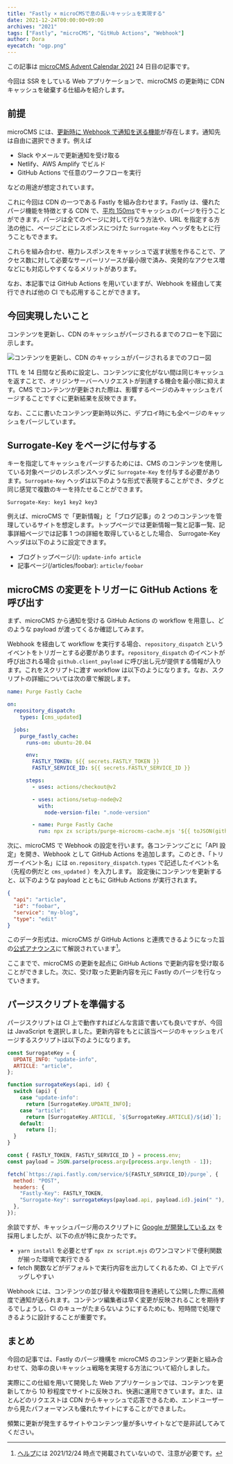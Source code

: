 ```yaml
---
title: "Fastly × microCMSで息の長いキャッシュを実現する"
date: 2021-12-24T00:00:00+09:00
archives: "2021"
tags: ["Fastly", "microCMS", "GitHub Actions", "Webhook"]
author: Dora
eyecatch: "ogp.png"
---
```


この記事は [microCMS Advent Calendar 2021](https://qiita.com/advent-calendar/2021/microcms) 24 日目の記事です。

今回は SSR をしている Web アプリケーションで、microCMS の更新時に CDN キャッシュを破棄する仕組みを紹介します。

## 前提

microCMS には、[更新時に Webhook で通知を送る機能](https://document.microcms.io/manual/webhook-setting)が存在します。通知先は自由に選択できます。例えば

- Slack やメールで更新通知を受け取る
- Netlify、AWS Amplify でビルド
- GitHub Actions で任意のワークフローを実行

などの用途が想定されています。

これに今回は CDN の一つである Fastly を組み合わせます。Fastly は、優れたパージ機能を特徴とする CDN で、[平均 150ms](https://www.fastly.com/jp/edge-cloud-platform)でキャッシュのパージを行うことができます。パージは全てのページに対して行なう方法や、URL を指定する方法の他に、ページごとにレスポンスにつけた `Surrogate-Key` ヘッダをもとに行うこともできます。

これらを組み合わせ、極力レスポンスをキャッシュで返す状態を作ることで、アクセス数に対して必要なサーバーリソースが最小限で済み、突発的なアクセス増などにも対応しやすくなるメリットがあります。

なお、本記事では GitHub Actions を用いていますが、Webhook を経由して実行できれば他の CI でも応用することができます。

## 今回実現したいこと

コンテンツを更新し、CDN のキャッシュがパージされるまでのフローを下図に示します。

![コンテンツを更新し、CDN のキャッシュがパージされるまでのフロー図](./microcms-flow.png)

TTL を 14 日間など長めに設定し、コンテンツに変化がない間は同じキャッシュを返すことで、オリジンサーバーへリクエストが到達する機会を最小限に抑えます。CMS でコンテンツが更新された際は、影響するページのみキャッシュをパージすることですぐに更新結果を反映できます。

なお、ここに書いたコンテンツ更新時以外に、デプロイ時にも全ページのキャッシュをパージしています。

## Surrogate-Key をページに付与する

キーを指定してキャッシュをパージするためには、CMS のコンテンツを使用している対象ページのレスポンスヘッダに `Surrogate-Key` を付与する必要があります。`Surrogate-Key` ヘッダは以下のような形式で表現することができ、タグと同じ感覚で複数のキーを持たせることができます。

```
Surrogate-Key: key1 key2 key3
```

例えば、microCMS で「更新情報」と「ブログ記事」の 2 つのコンテンツを管理しているサイトを想定します。トップページでは更新情報一覧と記事一覧、記事詳細ページでは記事 1 つの詳細を取得しているとした場合、 Surrogate-Key ヘッダは以下のように設定できます。

- ブログトップページ(/): `update-info article`
- 記事ページ(/articles/foobar): `article/foobar`

## microCMS の変更をトリガーに GitHub Actions を呼び出す

まず、microCMS から通知を受ける GitHub Actions の workflow を用意し、どのような payload が渡ってくるか確認してみます。

Webhook を経由して workflow を実行する場合、`repository_dispatch` というイベントをトリガーとする必要があります。`repository_dispatch` のイベントが呼び出される場合 `github.client_payload` に呼び出し元が提供する情報が入ります。これをスクリプトに渡す workflow は以下のようになります。なお、スクリプトの詳細については次の章で解説します。

```yaml
name: Purge Fastly Cache

on:
  repository_dispatch:
    types: [cms_updated]

  jobs:
    purge_fastly_cache:
      runs-on: ubuntu-20.04

      env:
        FASTLY_TOKEN: ${{ secrets.FASTLY_TOKEN }}
        FASTLY_SERVICE_ID: ${{ secrets.FASTLY_SERVICE_ID }}

      steps:
        - uses: actions/checkout@v2

        - uses: actions/setup-node@v2
          with:
            node-version-file: ".node-version"

        - name: Purge Fastly Cache
          run: npx zx scripts/purge-microcms-cache.mjs '${{ toJSON(github.event.client_payload) }}'
```

次に、microCMS で Webhook の設定を行います。各コンテンツごとに「API 設定」を開き、Webhook として GitHub Actions を追加します。このとき、「トリガーイベント名」には `on.repository_dispatch.types` で記述したイベント名（先程の例だと `cms_updated` ）を入力します。
設定後にコンテンツを更新すると、以下のような payload とともに GitHub Actions が実行されます。

```json
{
  "api": "article",
  "id": "foobar",
  "service": "my-blog",
  "type": "edit"
}
```

このデータ形式は、microCMS が GitHub Actions と連携できるようになった旨の[公式アナウンス](https://blog.microcms.io/webhook-for-github-actions/)にて解説されています[^webhook-payload]。

ここまでで、microCMS の更新を起点に GitHub Actions で更新内容を受け取ることができました。次に、受け取った更新内容を元に Fastly のパージを行なっていきます。

## パージスクリプトを準備する

パージスクリプトは CI 上で動作すればどんな言語で書いても良いですが、今回は JavaScript を選択しました。更新内容をもとに該当ページのキャッシュをパージするスクリプトは以下のようになります。

```js
const SurrogateKey = {
  UPDATE_INFO: "update-info",
  ARTICLE: "article",
};

function surrogateKeys(api, id) {
  switch (api) {
    case "update-info":
      return [SurrogateKey.UPDATE_INFO];
    case "article":
      return [SurrogateKey.ARTICLE, `${SurrogateKey.ARTICLE}/${id}`];
    default:
      return [];
  }
}

const { FASTLY_TOKEN, FASTLY_SERVICE_ID } = process.env;
const payload = JSON.parse(process.argv[process.argv.length - 1]);

fetch(`https://api.fastly.com/service/${FASTLY_SERVICE_ID}/purge`, {
  method: "POST",
  headers: {
    "Fastly-Key": FASTLY_TOKEN,
    "Surrogate-Key": surrogateKeys(payload.api, payload.id).join(" "),
  },
});
```

余談ですが、キャッシュパージ用のスクリプトに [Google が開発している zx](https://github.com/google/zx) を採用しましたが、以下の点が特に良かったです。

- `yarn install` を必要とせず `npx zx script.mjs` のワンコマンドで便利関数が揃った環境で実行できる
- fetch 関数などがデフォルトで実行内容を出力してくれるため、CI 上でデバッグしやすい

Webhook には、コンテンツの並び替えや複数項目を連続して公開した際に高頻度で通知が送られます。コンテンツ編集者は早く変更が反映されることを期待するでしょうし、CI のキューがたまらないようにするためにも、短時間で処理できるように設計することが重要です。

## まとめ

今回の記事では、Fastly のパージ機構を microCMS のコンテンツ更新と組み合わせて、効率の良いキャッシュ戦略を実現する方法について紹介しました。

実際にこの仕組を用いて開発した Web アプリケーションでは、コンテンツを更新してから 10 秒程度でサイトに反映され、快適に運用できています。また、ほとんどのリクエストは CDN からキャッシュで応答できるため、エンドユーザーから見たパフォーマンスも優れたサイトにすることができました。

頻繁に更新が発生するサイトやコンテンツ量が多いサイトなどで是非試してみてください。

[^webhook-payload]: [ヘルプ](https://document.microcms.io/manual/webhook-setting#hf0d425ae06)には 2021/12/24 時点で掲載されていないので、注意が必要です。
